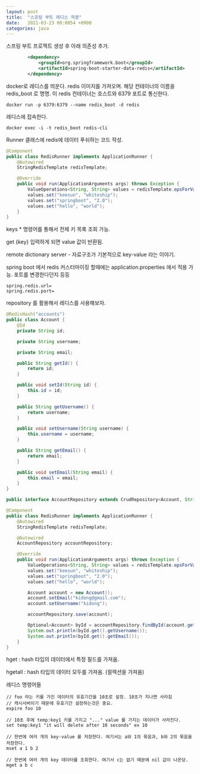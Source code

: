 ```yaml
---
layout: post
title:  "스프링 부트 레디스 적용"
date:   2021-03-23 00:0054 +0900
categories: java
---
```


스프링 부트 프로젝트 생성 후 아래 의존성 추가.

```xml
        <dependency>
            <groupId>org.springframework.boot</groupId>
            <artifactId>spring-boot-starter-data-redis</artifactId>
        </dependency>
```

docker로 레디스를 띄운다. redis 이미지를 가져오며. 해당 컨테이너의 이름을 redis_boot 로 명명. 이 redis 컨테이너는 호스트와 6379 포트로 통신한다.

```
docker run -p 6379:6379 --name redis_boot -d redis
```

레디스에 접속한다.

```
docker exec -i -t redis_boot redis-cli
```

Runner 클래스에 redis에 데이터 푸쉬하는 코드 작성.

```java
@Component
public class RedisRunner implements ApplicationRunner {
    @Autowired
    StringRedisTemplate redisTemplate;

    @Override
    public void run(ApplicationArguments args) throws Exception {
        ValueOperations<String, String> values = redisTemplate.opsForValue();
        values.set("keesun", "whiteship");
        values.set("springboot", "2.0");
        values.set("hello", "world");
    }
}
```

keys * 명령어를 통해서 전체 키 목록 조회 가능.

get {key} 입력하게 되면 value 값이 반환됨.

remote dictionary server - 자료구조가 기본적으로 key-value 라는 이야기.

spring boot 에서 redis 커스터마이징 할때에는 application.properties 에서 적용 가능.
포트를 변경한다던지 등등

```
spring.redis.url=
spring.redis.port=
```

repository 를 활용해서 레디스를 사용해보자.

```java
@RedisHash("accounts")
public class Account {
    @Id
    private String id;

    private String username;

    private String email;

    public String getId() {
        return id;
    }

    public void setId(String id) {
        this.id = id;
    }

    public String getUsername() {
        return username;
    }

    public void setUsername(String username) {
        this.username = username;
    }

    public String getEmail() {
        return email;
    }

    public void setEmail(String email) {
        this.email = email;
    }
}
```

```java
public interface AccountRepository extends CrudRepository<Account, String> {}
```

```java
@Component
public class RedisRunner implements ApplicationRunner {
    @Autowired
    StringRedisTemplate redisTemplate;

    @Autowired
    AccountRepository accountRepository;

    @Override
    public void run(ApplicationArguments args) throws Exception {
        ValueOperations<String, String> values = redisTemplate.opsForValue();
        values.set("keesun", "whiteship");
        values.set("springboot", "2.0");
        values.set("hello", "world");

        Account account = new Account();
        account.setEmail("kidong@gmail.com");
        account.setUsername("kidong");

        accountRepository.save(account);

        Optional<Account> byId = accountRepository.findById(account.getId());
        System.out.println(byId.get().getUsername());
        System.out.println(byId.get().getEmail());
    }
}
```

hget : hash 타입의 데이터에서 특정 필드를 가져옴.

hgetall : hash 타입의 데이터 모두를 가져옴. (컬렉션을 가져옴)


레디스 명령어들 

```
// foo 라는 키를 가진 데이터의 유효기간을 10초로 설정. 10초가 지나면 사라짐
// 캐시서버이기 때문에 유효기간 설정하는것은 중요.
expire foo 10
```

```
// 10초 후에 temp:key1 키를 가지고 "..." value 를 가지는 데이터가 사라진다.
set temp:key1 "it will delete after 10 seconds" ex 10
```

```
// 한번에 여러 개의 key-value 를 저장한다. 여기서는 a와 1의 묶음과, b와 2의 묶음을 저장한다.
mset a 1 b 2

// 한번에 여러 개의 key 데이터를 조회한다. 여기서 c는 없기 때문에 nil 값이 나온당.
mget a b c
```
